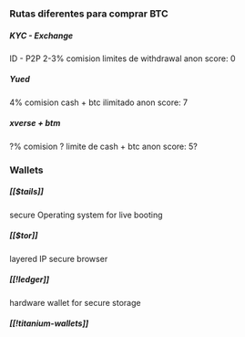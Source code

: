 ### Rutas diferentes para comprar BTC
##### KYC - Exchange
ID - P2P 
2-3% comision
limites de withdrawal
anon score: 0
##### Yued 
4% comision
cash + btc ilimitado
anon score: 7

##### xverse + btm
?% comision
? limite de cash + btc
anon score: 5?

### Wallets 
##### [[$tails]] 
secure Operating system for live booting

##### [[$tor]] 
layered IP secure browser

##### [[!ledger]]
hardware wallet for secure storage

##### [[!titanium-wallets]]

